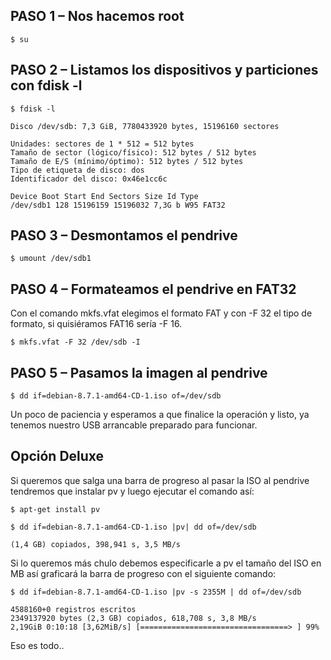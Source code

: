## PASO 1 – Nos hacemos root

```
$ su
```
## PASO 2 – Listamos los dispositivos y particiones con fdisk -l

```
$ fdisk -l
```
```
Disco /dev/sdb: 7,3 GiB, 7780433920 bytes, 15196160 sectores

Unidades: sectores de 1 * 512 = 512 bytes
Tamaño de sector (lógico/físico): 512 bytes / 512 bytes
Tamaño de E/S (mínimo/óptimo): 512 bytes / 512 bytes
Tipo de etiqueta de disco: dos
Identificador del disco: 0x46e1cc6c

Device Boot Start End Sectors Size Id Type
/dev/sdb1 128 15196159 15196032 7,3G b W95 FAT32
```
## PASO 3 – Desmontamos el pendrive
```
$ umount /dev/sdb1
```
## PASO 4 – Formateamos el pendrive en FAT32
Con el comando mkfs.vfat elegimos el formato FAT y con -F 32 el tipo de formato, si quisiéramos FAT16 sería -F 16.
```
$ mkfs.vfat -F 32 /dev/sdb -I
```
## PASO 5 – Pasamos la imagen al pendrive
```
$ dd if=debian-8.7.1-amd64-CD-1.iso of=/dev/sdb
```
Un poco de paciencia y esperamos a que finalice la operación y listo, ya tenemos nuestro USB arrancable preparado para funcionar.

## Opción Deluxe
Si queremos que salga una barra de progreso al pasar la ISO al pendrive tendremos que instalar pv y luego ejecutar el comando así:
```
$ apt-get install pv
```
```
$ dd if=debian-8.7.1-amd64-CD-1.iso |pv| dd of=/dev/sdb
```
```
(1,4 GB) copiados, 398,941 s, 3,5 MB/s
```
Si lo queremos más chulo debemos especificarle a pv el tamaño del ISO en MB así graficará la barra de progreso con el siguiente comando:

```
$ dd if=debian-8.7.1-amd64-CD-1.iso |pv -s 2355M | dd of=/dev/sdb
```
```
4588160+0 registros escritos
2349137920 bytes (2,3 GB) copiados, 618,708 s, 3,8 MB/s
2,19GiB 0:10:18 [3,62MiB/s] [=================================> ] 99% 
```

Eso es todo..


